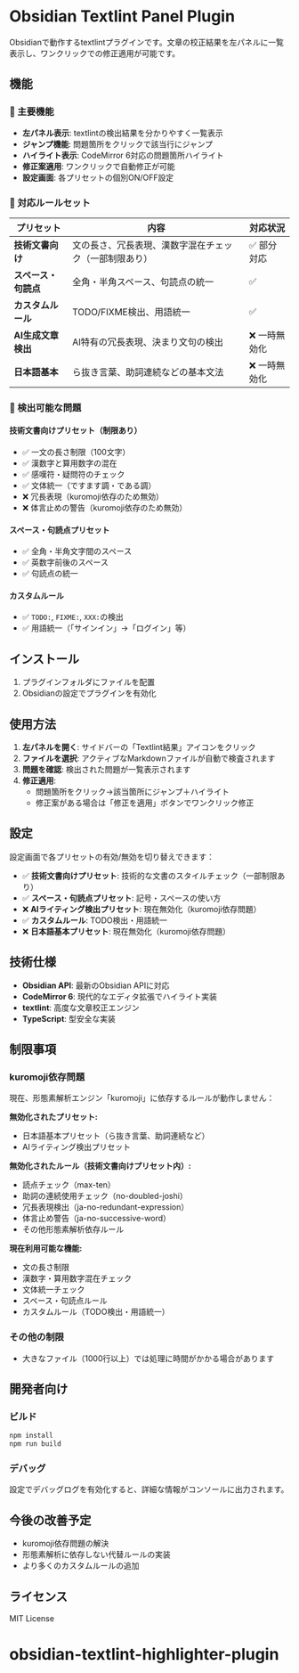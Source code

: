 # Obsidian Textlint Panel Plugin

Obsidianで動作するtextlintプラグインです。文章の校正結果を左パネルに一覧表示し、ワンクリックでの修正適用が可能です。

## 機能

### 🎯 主要機能
- **左パネル表示**: textlintの検出結果を分かりやすく一覧表示
- **ジャンプ機能**: 問題箇所をクリックで該当行にジャンプ
- **ハイライト表示**: CodeMirror 6対応の問題箇所ハイライト  
- **修正案適用**: ワンクリックで自動修正が可能
- **設定画面**: 各プリセットの個別ON/OFF設定

### 📝 対応ルールセット

| プリセット | 内容 | 対応状況 |
|-----------|------|----------|
| **技術文書向け** | 文の長さ、冗長表現、漢数字混在チェック（一部制限あり） | ✅ 部分対応 |
| **スペース・句読点** | 全角・半角スペース、句読点の統一 | ✅ |
| **カスタムルール** | TODO/FIXME検出、用語統一 | ✅ |
| **AI生成文章検出** | AI特有の冗長表現、決まり文句の検出 | ❌ 一時無効化 |
| **日本語基本** | ら抜き言葉、助詞連続などの基本文法 | ❌ 一時無効化 |

### 🔧 検出可能な問題

#### 技術文書向けプリセット（制限あり）
- ✅ 一文の長さ制限（100文字）
- ✅ 漢数字と算用数字の混在
- ✅ 感嘆符・疑問符のチェック
- ✅ 文体統一（ですます調・である調）
- ❌ 冗長表現（kuromoji依存のため無効）
- ❌ 体言止めの警告（kuromoji依存のため無効）

#### スペース・句読点プリセット  
- ✅ 全角・半角文字間のスペース
- ✅ 英数字前後のスペース
- ✅ 句読点の統一

#### カスタムルール
- ✅ `TODO:`, `FIXME:`, `XXX:`の検出
- ✅ 用語統一（「サインイン」→「ログイン」等）

## インストール

1. プラグインフォルダにファイルを配置
2. Obsidianの設定でプラグインを有効化

## 使用方法

1. **左パネルを開く**: サイドバーの「Textlint結果」アイコンをクリック
2. **ファイルを選択**: アクティブなMarkdownファイルが自動で検査されます
3. **問題を確認**: 検出された問題が一覧表示されます
4. **修正適用**: 
   - 問題箇所をクリック→該当箇所にジャンプ＋ハイライト
   - 修正案がある場合は「修正を適用」ボタンでワンクリック修正

## 設定

設定画面で各プリセットの有効/無効を切り替えできます：

- ✅ **技術文書向けプリセット**: 技術的な文書のスタイルチェック（一部制限あり）
- ✅ **スペース・句読点プリセット**: 記号・スペースの使い方
- ❌ **AIライティング検出プリセット**: 現在無効化（kuromoji依存問題）
- ✅ **カスタムルール**: TODO検出・用語統一
- ❌ **日本語基本プリセット**: 現在無効化（kuromoji依存問題）

## 技術仕様

- **Obsidian API**: 最新のObsidian APIに対応
- **CodeMirror 6**: 現代的なエディタ拡張でハイライト実装
- **textlint**: 高度な文章校正エンジン
- **TypeScript**: 型安全な実装

## 制限事項

### kuromoji依存問題
現在、形態素解析エンジン「kuromoji」に依存するルールが動作しません：

**無効化されたプリセット:**
- 日本語基本プリセット（ら抜き言葉、助詞連続など）
- AIライティング検出プリセット

**無効化されたルール（技術文書向けプリセット内）:**
- 読点チェック（max-ten）
- 助詞の連続使用チェック（no-doubled-joshi）
- 冗長表現検出（ja-no-redundant-expression）
- 体言止め警告（ja-no-successive-word）
- その他形態素解析依存ルール

**現在利用可能な機能:**
- 文の長さ制限
- 漢数字・算用数字混在チェック
- 文体統一チェック
- スペース・句読点ルール
- カスタムルール（TODO検出・用語統一）

### その他の制限
- 大きなファイル（1000行以上）では処理に時間がかかる場合があります

## 開発者向け

### ビルド
```bash
npm install
npm run build
```

### デバッグ
設定でデバッグログを有効化すると、詳細な情報がコンソールに出力されます。

## 今後の改善予定

- kuromoji依存問題の解決
- 形態素解析に依存しない代替ルールの実装
- より多くのカスタムルールの追加

## ライセンス

MIT License
# obsidian-textlint-highlighter-plugin
